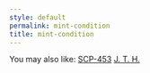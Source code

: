 ```yaml
---
style: default
permalink: mint-condition
title: mint-condition
---
```

You may also like:
[SCP-453](http://scp-wiki.net/scp-453)
[J. T. H.](http://scp-wiki.net/jth)